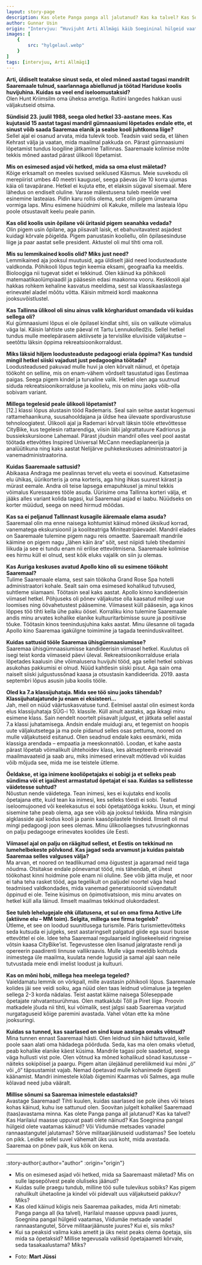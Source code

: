 ```yaml
---
layout: story-page
description: Kas olete Panga panga all jalutanud? Kas ka talvel? Kas Soeginina pangal hülgeid olete vaatamas käinud?
author: Gunnar Usin
origin: "Intervjuu: “Huvijuht Arti Allmägi käib Soegininal hülgeid vaatlemas,” Meie Maa, 10.märts 2022.  Intervjuu siin lühendatult."
images: [
    {
        src: "hylgelaul.webp"
    }
]
tags: [intervjuu, Arti Allmägi]
---
```


<!-- # {{ $doc.title }} -->


**Arti, üldiselt teatakse sinust seda, et oled mõned aastad tagasi mandrilt Saaremaale tulnud, saarlannaga abiellunud ja töötad Hariduse koolis huvijuhina. Kuidas sa veel end iseloomustaksid?** \
Olen Hunt Kriimsilm oma üheksa ametiga. Rutiini langedes hakkan uusi väljakutseid otsima.

**Sündisid 23. juulil 1988, seega oled hetkel 33-aastane mees. Kas kujutasid 15 aastat tagasi mandril gümnaasiumi lõpetades endale ette, et sinust võib saada Saaremaa elanik ja sealse kooli juhtkonna liige?** \
Sellel ajal ei osanud arvata, mida tulevik toob. Teadsin vaid seda, et lähen Kehrast välja ja vaatan, mida maailmal pakkuda on. Pärast gümnaasiumi lõpetamist tundus loogiline jätkamine Tallinnas. Saaremaale kolimise mõte tekkis mõned aastad pärast ülikooli lõpetamist.

**Mis on esimesed asjad või hetked, mida sa oma elust mäletad?** \
Kõige erksamalt on meeles suvised seiklused Käsmus. Meie suvekodu oli merepiirist umbes 40 meetri kaugusel, seega päevas üle 10 korra ujumas käia oli tavapärane. Hetkel ei kujuta ette, et elaksin sügaval sisemaal. Mere lähedus on endiselt oluline. Varase mälestusena tuleb meelde veel esinemine lasteaias. Pidin karu rollis olema, sest olin pigem ümarama vormiga laps.
Minu esimene hüüdnimi oli Kakuke, millele ma lasteaia lõpu poole otsustavalt keelu peale panin.

**Kas olid koolis usin õpilane või üritasid pigem seanahka vedada?** \
Olin pigem usin õpilane, aga piisavalt laisk, et ebahuvitavatest asjadest kuidagi kõrvale põigelda. Pigem panustasin kooliellu, olin õpilasesinduse liige ja paar aastat selle president. Aktustel oli mul tihti oma roll.

**Mis su lemmikained koolis olid? Miks just need?** \
Lemmikained aja jooksul muutusid, aga üldiselt jäid need loodusteaduste valdkonda. Põhikooli lõpus tegin keemia eksami, geograafia ka meeldis. Bioloogiga nii tugevat sidet ei tekkinud.
Olen käinud ka põhikooli matemaatikaolümpiaadil ja pääsesin edasi maakonna vooru. Keskkooli ajal hakkas rohkem kehaline kasvatus meeldima, sest sai klassikaaslastega erinevatel aladel mõõtu võtta. Käisin mitmeid kordi maakonna jooksuvõistlustel.

**Kas Tallinna ülikool oli sinu ainus valik kõrgharidust omandada või kuidas sellega oli?** \
Kui gümnaasiumi lõpus ei ole õpilasel kindlat sihti, siis on valikute võimalus väga lai. Käisin lahtiste uste päeval nt Tartu Lennukolledžis. Sellel hetkel tundus mulle meelepärasem aktiivsete ja tervislike eluviiside väljakutse – seetõttu läksin õppima rekreatsioonikorraldust.

**Miks läksid hiljem loodusteaduste pedagoogi eriala õppima? Kas tundsid mingil hetkel siiski vajadust just pedagoogina töötada?** \
Loodusteadused pakuvad mulle huvi ja olen kõrvalt näinud, et õpetaja töökoht on selline, mis on enam-vähem võrdselt tasustatud igas Eestimaa paigas. Seega pigem kindel ja turvaline valik. Hetkel olen aga suutnud siduda rekreatsioonikorralduse ja koolielu, mis on minu jaoks võib-olla sobivam variant.

**Millega tegelesid peale ülikooli lõpetamist?** \
[12.] klassi lõpus alustasin tööd Rademaris. Seal sain seitse aastat kogemusi rattamehaanikuna, suusahooldajana ja üldse hea ülevaate spordivarustuse tehnoloogiatest. Ülikooli ajal ja Rademari kõrvalt läksin tööle ettevõttesse CityBike, kus tegelesin rattarendiga, viisin läbi jalgrattatuure Kadriorus ja bussiekskursioone Lahemaal. Pärast jõudsin mandril olles veel pool aastat töötada ettevõttes Inspired Universal McCann meediaplaneerija ja analüütikuna ning kaks aastat Nelijärve puhkekeskuses administraatori ja vanemadministraatorina.

**Kuidas Saaremaale sattusid?** \
Abikaasa Andraga me pealinnas tervet elu veeta ei soovinud. Katsetasime elu ühikas, üürikorteris ja oma korteris, aga hing ihkas suurest kärast ja mürast eemale. Andra oli teise lapsega emapuhkusel ja minul tekkis võimalus Kuressaares tööle asuda. Üürisime oma Tallinna korteri välja, et jääks alles variant kolida tagasi, kui Saaremaal asjad ei laabu. Nüüdseks on korter müüdud, seega on need hirmud möödas.

**Kas sa ei peljanud Tallinnast kusagile ääremaale elama asuda?** \
Saaremaal olin ma enne naisega kohtumist käinud mõned üksikud korrad, vanematega ekskursioonil ja kooliteatriga Miniteatripäevadel. Mandril elades on Saaremaale tulemine pigem nagu reis omaette. Saaremaalt mandrile käimine on pigem nagu „lähen käin ära“ sõit, sest niipidi tuleb tihedamini liikuda ja see ei tundu enam nii erilise ettevõtmisena.
Saaremaale kolimise ees hirmu küll ei olnud, sest kõik eluks vajalik on siin ju olemas.

**Kas Auriga keskuses avatud Apollo kino oli su esimene töökoht Saaremaal?** \
Tulime Saaremaale elama, sest sain töökoha Grand Rose Spa hotelli administraatori kohale. Sealt sain oma esimesed kohalikud tutvused, suhtleme siiamaani. Töötasin seal kaks aastat. Apollo kinno kandideerisin viimasel hetkel. Põhjuseks oli põnev väljakutse olla kaasatud millegi uue loomises ning öövahetustest pääsemine. Viimasest küll pääsesin, aga kinos lõppes töö tihti kella ühe paiku öösel. Korraliku kino tulemine Saaremaale andis minu arvates kohalike elanike kultuuritarbimisse suure ja positiivse tõuke. Töötasin kinos teenindusjuhina kaks aastat. Minu ülesanne oli tagada Apollo kino Saaremaa igakülgne toimimine ja tagada teeninduskvaliteet.

**Kuidas sattusid tööle Saaremaa ühisgümnaasiumisse?** \
Saaremaa ühisgümnaasiumisse kandideerisin viimasel hetkel. Kuulutus oli isegi teist korda viimaseid päevi üleval. Rekreatsioonikorralduse eriala lõpetades kaalusin ühe võimalusena huvijuhi tööd, aga sellel hetkel sobivas asukohas pakkumisi ei olnud. Nüüd kahtlesin siiski pisut. Aga sain oma naiselt siiski julgustussõnad kaasa ja otsustasin kandideerida. 2019. aasta septembri lõpus asusin juba koolis tööle.

**Oled ka 7.a klassijuhataja. Mida see töö sinu jaoks tähendab? Klassijuhatajatunde ju enam ei eksisteeri…** \
Jah, meil on nüüd väärtuskasvatuse tund. Eelmisel aastal olin esimest korda elus klassijuhataja SÜG-i 10. klassile. Küll ainult aastaks, aga ikkagi minu esimene klass. Sain nendelt noortelt piisavalt julgust, et jätkata sellel aastal 7.a klassi juhatamisega. Andsin endale muidugi aru, et tegemist on hoopis uute väljakutsetega ja ma pole pidanud selles osas pettuma, noored on mulle väljakutseid esitanud. Olen seadnud endale kaks eesmärki, mida klassiga arendada – empaatia ja meeskonnatöö. Loodan, et kahe aasta pärast lõpetab võimalikult ühtehoidev klass, kes aktsepteerib erinevaid maailmavaateid ja saab aru, miks inimesed erinevalt mõtlevad või kuidas võib mõjuda see, mida me ise teistele ütleme.

**Öeldakse, et iga inimene kooliõpetajaks ei sobigi ja et selleks peab sündima või et igaühest armastatud õpetajat ei saa. Kuidas sa sellistesse väidetesse suhtud?** \
Nõustun nende väidetega. Tean inimesi, kes ei kujutaks end koolis õpetajana ette, kuid tean ka inimesi, kes selleks tõesti ei sobi. Teatud iseloomujooned või keelekasutus ei sobi õpetajatööga kokku. Usun, et mingi sisemine tahe peab olema, aga see võib aja jooksul tekkida. Mina mängisin algklasside ajal kodus kooli ja panin kaasõpilastele hindeid. Ilmselt oli mul mingi pedagoogi joon sees olemas. Minu ülikooliaegses tutvusringkonnas on palju pedagooge erinevates koolides üle Eesti.

**Viimasel ajal on palju on räägitud sellest, et Eestis on tekkinud nn lumehelbekeste põlvkond. Kas jagad seda arvamust ja kuidas paistab Saaremaa selles valguses välja?** \
Ma arvan, et noored on teadlikumad oma õigustest ja agaramad neid taga nõudma. Otsitakse endale põnevamat tööd, mis tähendab, et ühest töökohast kinni hoidmine pole enam nii oluline.
See võib jätta mulje, et noor ei taha teha rasket tööd, aga tegelikult on paljudel noortel väga head teadmised valdkondades, mida vanemad generatsioonid süvendatult õppinud ei ole. Teine küsimus on õpimotivatsioon, mis minu arvates on hetkel küll alla läinud. Ilmselt maailmas tekkinud olukordadest.

**See tuleb lehelugejale ehk üllatusena, et sul on oma firma Active Life (aktiivne elu – MM toim). Selgita, millega see firma tegeleb?** \
Ütleme, et see on loodud suunitlusega turismile. Päris turismiettevõtteks seda kutsuda ei julgeks, sest aastaringselt palgatud giide ega suuri busse ettevõttel ei ole. Idee teha Saaremaal regulaarseid inglisekeelseid ringreise võtsin kaasa CityBike’ist. Tegevustesse olen lisanud jalgrataste rendi ja opereerin paadirenti linnuse vallikraavis. Mulle väga meeldib kohtuda inimestega üle maailma, kuulata nende lugusid ja samal ajal saan neile tutvustada meie endi imelist loodust ja kultuuri.

**Kas on mõni hobi, millega hea meelega tegeled?** \
Vaieldamatu lemmik on võrkpall, mille avastasin põhikooli lõpus. Saaremaale kolides jäi see veidi soiku, aga nüüd olen taas leidnud võimaluse ja tegelen sellega 2-3 korda nädalas. Teist aastat käime naisega Sõleseppade õpetajate rahvatantsurühmas. Olen matkaklubi Tõll ja Piret liige. Proovin matkadele jõuda nii tihti, kui võimalik, sest jalgsi saab Saaremaa varjatud nurgataguseid kõige paremini avastada. Vahel võtan ette ka mõne jooksuringi.

**Kuidas sa tunned, kas saarlased on sind kuue aastaga omaks võtnud?** \
Mina tunnen ennast Saaremaal hästi. Olen leidnud siin häid tuttavaid, kelle poole saan alati oma hädadega pöörduda. Seda, kas ma olen omaks võetud, peab kohalike elanike käest küsima. Mandrile tagasi pole saadetud, seega väga hullusti vist pole. Olen võtnud ka mõned kohalikud sõnad kasutusse – näiteks sokipöisel ja paargu. Pigem aitan ülejäänud pereliikmeid kui mõni „ö“ või „õ“ täpsustamist vajab. Nemad õpetavad mulle kohanimede õigesti käänamist. Mandri inimestele kõlab õigemini Kaarmas või Salmes, aga mulle kõlavad need juba vääralt.

**Millise sõnumi sa Saaremaa inimestele edastaksid?** \
Avastage Saaremaad! Tihti kuulen, kuidas saarlased ise pole ühes või teises kohas käinud, kuhu ise sattunud olen. Soovitan julgelt kohalikel Saaremaad (taas)avastama minna. Kas olete Panga panga all jalutanud? Kas ka talvel? Kas Harilaiul maasse uppuvat paati olete näinud? Kas Soeginina pangal hülgeid olete vaatamas käinud? Või Viidumäe metsades vanadel rannaastangutel jalutamas? Sõrve militaarjäänuseid uudistamas? See loetelu on pikk. Leidke sellel suvel vähemalt üks uus koht, mida avastada. Saaremaa on pönev paik, kus köik on kena.

*  *  *



:story-author{:author="author" :origin="origin"}

<details-wrapper summary="Mis mõtted tekkisid?">

- Mis on esimesed asjad või hetked, mida sa Saaremaast mäletad? Mis on sulle lapsepõlvest peale oluliseks jäänud?
- Kuidas sulle praegu tundub, milline töö sulle tulevikus sobiks? Kas pigem rahulikult ühetaoline ja kindel või pidevalt uus väljakutseid pakkuv? Miks?
- Kas oled käinud kõigis neis Saaremaa paikades, mida Arti nimetab: Panga panga all (ka talvel), Harilaiul maasse uppuva paadi juures, Soegnina pangal hülgeid vaatamas, Viidumäe metsade vanadel rannaastangutel, Sõrve militaarjäänuste juures? Kui ei, siis miks? 
- Kui sa peaksid valima kaks ametit ja üks neist peaks olema õpetaja, siis mida sa õpetaksid? Millise tegevusala valiksid õpetajaameti kõrvale, seda tasakaalustama? Miks?

</details-wrapper>


<details-wrapper summary="Allikad" class="text-sm" icon="icon-park-outline:document-folder">

- Foto: **Mart Jüssi**

</details-wrapper>